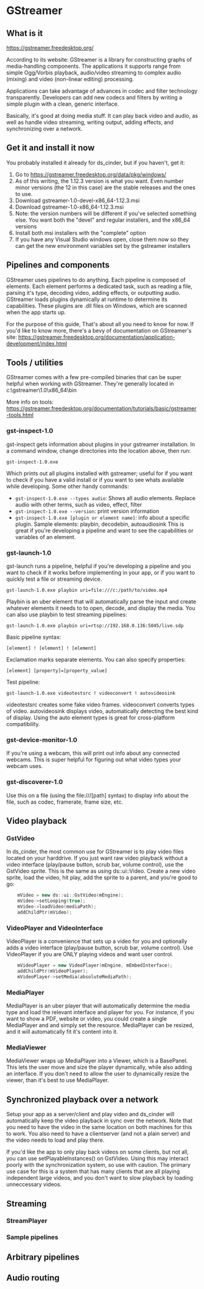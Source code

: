 # GStreamer

## What is it

https://gstreamer.freedesktop.org/

According to its website: GStreamer is a library for constructing graphs of media-handling components. The applications it supports range from simple Ogg/Vorbis playback, audio/video streaming to complex audio (mixing) and video (non-linear editing) processing.

Applications can take advantage of advances in codec and filter technology transparently. Developers can add new codecs and filters by writing a simple plugin with a clean, generic interface.

Basically, it's good at doing media stuff. It can play back video and audio, as well as handle video streaming, writing output, adding effects, and synchronizing over a network.

## Get it and install it now

You probably installed it already for ds_cinder, but if you haven't, get it:

1. Go to https://gstreamer.freedesktop.org/data/pkg/windows/
2. As of this writing, the 1.12.3 version is what you want. Even number minor versions (the 12 in this case) are the stable releases and the ones to use.
3. Download gstreamer-1.0-devel-x86_64-1.12.3.msi
4. Download gstreamer-1.0-x86_64-1.12.3.msi
5. Note: the version numbers will be different if you've selected something else. You want both the "devel" and regular installers, and the x86_64 versions
6. Install both msi installers with the "complete" option
7. If you have any Visual Studio windows open, close them now so they can get the new environment variables set by the gstreamer installers

## Pipelines and components

GStreamer uses pipelines to do anything. Each pipeline is composed of elements. Each element performs a dedicated task, such as reading a file, parsing it's type, decoding video, adding effects, or outputting audio. GStreamer loads plugins dynamically at runtime to determine its capabilities. These plugins are .dll files on Windows, which are scanned when the app starts up.

For the purpose of this guide, That's about all you need to know for now. If you'd like to know more, there's a bevy of documentation on GStreamer's site: https://gstreamer.freedesktop.org/documentation/application-development/index.html

## Tools / utilities

GStreamer comes with a few pre-compiled binaries that can be super helpful when working with GStreamer. They're generally located in c:\gstreamer\1.0\x86_64\bin

More info on tools: https://gstreamer.freedesktop.org/documentation/tutorials/basic/gstreamer-tools.html

### gst-inspect-1.0

gst-inspect gets information about plugins in your gstreamer installation. In a command window, change directories into the location above, then run:

    gst-inspect-1.0.exe
	
Which prints out all plugins installed with gstreamer; useful for if you want to check if you have a valid install or if you want to see whats available while developing. Some other handy commands:

* `gst-inspect-1.0.exe --types audio`: Shows all audio elements. Replace audio with other terms, such as video, effect, filter
* `gst-inspect-1.0.exe --version`: print version information
* `gst-inspect-1.0.exe [plugin or element name]`: info about a specific plugin. Sample elements: playbin, decodebin, autoaudiosink This is great if you're developing a pipeline and want to see the capabilities or variables of an element.
   

### gst-launch-1.0

gst-launch runs a pipeline, helpful if you're developing a pipeline and you want to check if it works before implementing in your app, or if you want to quickly test a file or streaming device. 

    gst-launch-1.0.exe playbin uri=file:///c:/path/to/video.mp4
	
Playbin is an uber element that will automatically parse the input and create whatever elements it needs to to open, decode, and display the media. You can also use playbin to test streaming pipelines:

    gst-launch-1.0.exe playbin uri=rtsp://192.168.0.136:5045/live.sdp
	
Basic pipeline syntax:

    [element] ! [element] ! [element]

Exclamation marks separate elements. You can also specify properties:

    [element] [property]=[property_value]
	
Test pipeline:

    gst-launch-1.0.exe videotestsrc ! videoconvert ! autovideosink
	
videotestsrc creates some fake video frames. videoconvert converts types of video. autovideosink displays video, automatically detecting the best kind of display. Using the auto element types is great for cross-platform compatibility.


### gst-device-monitor-1.0

If you're using a webcam, this will print out info about any connected webcams. This is super helpful for figuring out what video types your webcam uses.

### gst-discoverer-1.0

Use this on a file (using the file:///[path] syntax) to display info about the file, such as codec, framerate, frame size, etc.


## Video playback

### GstVideo

In ds_cinder, the most common use for GStreamer is to play video files located on your harddrive. If you just want raw video playback without a video interface (play/pause button, scrub bar, volume control), use the GstVideo sprite. This is the same as using ds::ui::Video. Create a new video sprite, load the video, hit play, add the sprite to a parent, and you're good to go:

```cpp
	mVideo = new ds::ui::GstVideo(mEngine);
	mVideo->setLooping(true);
	mVideo->loadVideo(mediaPath);
	addChildPtr(mVideo);
```
	
### VideoPlayer and VideoInterface

VideoPlayer is a convenience that sets up a video for you and optionally adds a video interface (play/pause button, scrub bar, volume control). Use VideoPlayer if you are ONLY playing videos and want user control.

```cpp
	mVideoPlayer = new VideoPlayer(mEngine, mEmbedInterface);
	addChildPtr(mVideoPlayer);
	mVideoPlayer->setMedia(absoluteMediaPath);
```

### MediaPlayer

MediaPlayer is an uber player that will automatically determine the media type and load the relevant interface and player for you. For instance, if you want to show a PDF, website or video, you could create a single MediaPlayer and and simply set the resource. MediaPlayer can be resized, and it will automatically fit it's content into it.

### MediaViewer

MediaViewer wraps up MediaPlayer into a Viewer, which is a BasePanel. This lets the user move and size the player dynamically, while also adding an interface. If you don't need to allow the user to dynamically resize the viewer, than it's best to use MediaPlayer.



## Synchronized playback over a network

Setup your app as a server/client and play video and ds_cinder will automatically keep the video playback in sync over the network. Note that you need to have the video in the same location on both machines for this to work. You also need to have a clientserver (and not a plain server) and the video needs to load and play there.

If you'd like the app to only play back videos on some clients, but not all, you can use setPlayableInstances() on GstVideo. Using this may interact poorly with the synchronization system, so use with caution. The primary use case for this is a system that has many clients that are all playing independent large videos, and you don't want to slow playback by loading unneccessary videos.


## Streaming

### StreamPlayer

### Sample pipelines




## Arbitrary pipelines


## Audio routing
